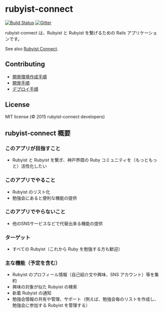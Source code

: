 # rubyist-connect

[![Build Status](https://travis-ci.org/rubyist-connect/rubyist-connect.svg?branch=master)](https://travis-ci.org/rubyist-connect/rubyist-connect)
[![Gitter](https://badges.gitter.im/rubyist-connect/rubyist-connect.svg)](https://gitter.im/rubyist-connect/rubyist-connect?utm_source=badge&utm_medium=badge&utm_campaign=pr-badge)

rubyist-connect は、Rubyist と Rubyist を繋げるための Rails アプリケーションです。

See also [Rubyist Connect](http://rubyist.co/).

## Contributing
* [開発環境作成手順](https://github.com/rubyist-connect/rubyist-connect/wiki/How-to-create-local-environment)
* [開発手順](https://github.com/rubyist-connect/rubyist-connect/wiki/How-to-develop)
* [デプロイ手順](https://github.com/rubyist-connect/rubyist-connect/wiki/How-to-deploy)

## License
MIT license (&copy; 2015 rubyist-connect developers)

## rubyist-connect 概要

### このアプリが目指すこと
- Rubyist と Rubyist を繋ぎ、神戸界隈の Ruby コミュニティを（もっともっと）活性化したい

### このアプリでやること
- Rubyist のリスト化
- 勉強会にあると便利な機能の提供

### このアプリでやらないこと
- 他のSNSサービスなどで代替出来る機能の提供

### ターゲット
- すべての Rubyist（これから Ruby を勉強する方も歓迎）

### 主な機能（予定を含む）
- Rubyist のプロフィール情報（自己紹介文や興味、SNS アカウント）等を集約
- 興味の対象が似た Rubyist の検索
- 新着 Rubyist の通知
- 勉強会情報の共有や管理、サポート（例えば、勉強会毎のリストを作成し、勉強会に参加する Rubyist を管理する）
